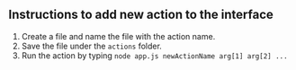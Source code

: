 ## Instructions to add new action to the interface
1. Create a file and name the file with the action name.
2. Save the file under the `actions` folder.
3. Run the action by typing `node app.js newActionName arg[1] arg[2] ...`
